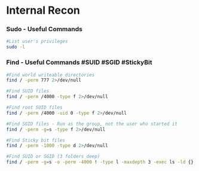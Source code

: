 # Internal Recon

### Sudo - Useful Commands

```bash
#List user's privileges
sudo -l
```

### Find - Useful Commands \#SUID \#SGID \#StickyBit

```bash
#Find world writeable directories
find / -perm 777 2>/dev/null

#Find SUID files
find / -perm /4000 -type f 2>/dev/null

#Find root SUID files
find / -perm /4000 -uid 0 -type f 2>/dev/null

#Find SGID files - Run as the group, not the user who started it
find / -perm -g=s -type f 2>/dev/null

#Find Sticky bit files
find / -perm -1000 -type d 2>/dev/null

#Find SUID or SGID (3 folders deep)
find / -perm -g=s -o -perm -4000 ! -type l -maxdepth 3 -exec ls -ld {} \; 2>/dev/nul
```

